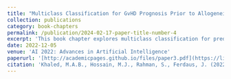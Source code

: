 ```yaml
---
title: "Multiclass Classification for GvHD Prognosis Prior to Allogeneic Stem Cell Transplantation"
collection: publications
category: book-chapters
permalink: /publication/2024-02-17-paper-title-number-4
excerpt: 'This book chapter explores multiclass classification for predicting GvHD prognosis prior to allogeneic stem cell transplantation.'
date: 2022-12-05
venue: 'AI 2022: Advances in Artificial Intelligence'
paperurl: '[http://academicpages.github.io/files/paper3.pdf](https://link.springer.com/chapter/10.1007/978-3-031-22695-3_34)'
citation: 'Khaled, M.A.B., Hossain, M.J., Rahman, S., Ferdaus, J. (2022). Multiclass Classification for GvHD Prognosis Prior to Allogeneic Stem Cell Transplantation. In: Aziz, H., Corrêa, D., French, T. (eds) AI 2022: Advances in Artificial Intelligence. AI 2022. Lecture Notes in Computer Science(), vol 13728. Springer, Cham. https://doi.org/10.1007/978-3-031-22695-3_34'
---
```

